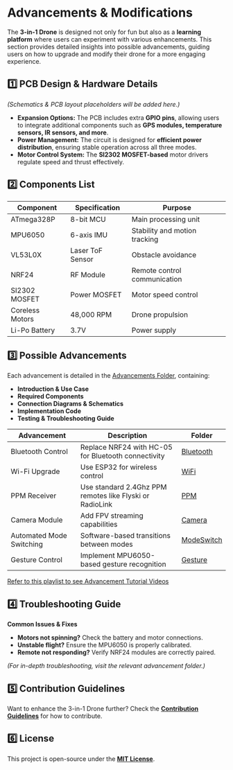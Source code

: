 # Advancements & Modifications

The **3-in-1 Drone** is designed not only for fun but also as a **learning platform** where users can experiment with various enhancements. This section provides detailed insights into possible advancements, guiding users on how to upgrade and modify their drone for a more engaging experience.

## 1️⃣ PCB Design & Hardware Details
*(Schematics & PCB layout placeholders will be added here.)*

- **Expansion Options:** The PCB includes extra **GPIO pins**, allowing users to integrate additional components such as **GPS modules, temperature sensors, IR sensors, and more**.
- **Power Management:** The circuit is designed for **efficient power distribution**, ensuring stable operation across all three modes.
- **Motor Control System:** The **SI2302 MOSFET-based** motor drivers regulate speed and thrust effectively.

## 2️⃣ Components List
| Component | Specification | Purpose |
|-----------|---------------|---------|
| ATmega328P | 8-bit MCU | Main processing unit |
| MPU6050 | 6-axis IMU | Stability and motion tracking |
| VL53L0X | Laser ToF Sensor | Obstacle avoidance |
| NRF24 | RF Module | Remote control communication |
| SI2302 MOSFET | Power MOSFET | Motor speed control |
| Coreless Motors | 48,000 RPM | Drone propulsion |
| Li-Po Battery | 3.7V | Power supply |

## 3️⃣ Possible Advancements
Each advancement is detailed in the [Advancements Folder](./advancements/), containing:
- **Introduction & Use Case**
- **Required Components**
- **Connection Diagrams & Schematics**
- **Implementation Code**
- **Testing & Troubleshooting Guide**

| Advancement | Description | Folder |
|-------------|-------------|---------|
| Bluetooth Control | Replace NRF24 with HC-05 for Bluetooth connectivity | [Bluetooth](./advancements/Bluetooth) |
| Wi-Fi Upgrade | Use ESP32 for wireless control | [WiFi](./advancements/WiFi) |
| PPM Receiver | Use standard 2.4Ghz PPM remotes like Flyski or RadioLink | [PPM](./advancements/PPM) |
| Camera Module | Add FPV streaming capabilities | [Camera](./advancements/Camera) |
| Automated Mode Switching | Software-based transitions between modes | [ModeSwitch](./advancements/ModeSwitch) |
| Gesture Control | Implement MPU6050-based gesture recognition | [Gesture](./advancements/Gesture) |

[Refer to this playlist to see Advancement Tutorial Videos](https://www.youtube.com/playlist?list=PLTJ5CnqshtICjiJ5V5KsPY_q3sDnV09eV)

## 4️⃣ Troubleshooting Guide
**Common Issues & Fixes**

- **Motors not spinning?** Check the battery and motor connections.
- **Unstable flight?** Ensure the MPU6050 is properly calibrated.
- **Remote not responding?** Verify NRF24 modules are correctly paired.

*(For in-depth troubleshooting, visit the relevant advancement folder.)*

## 5️⃣ Contribution Guidelines
Want to enhance the 3-in-1 Drone further? Check the **[Contribution Guidelines](CONTRIBUTING.md)** for how to contribute.

## 6️⃣ License
This project is open-source under the **[MIT License](LICENSE)**.


